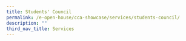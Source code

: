 ```yaml
---
title: Students' Council
permalink: /e-open-house/cca-showcase/services/students-council/
description: ""
third_nav_title: Services
---
```

